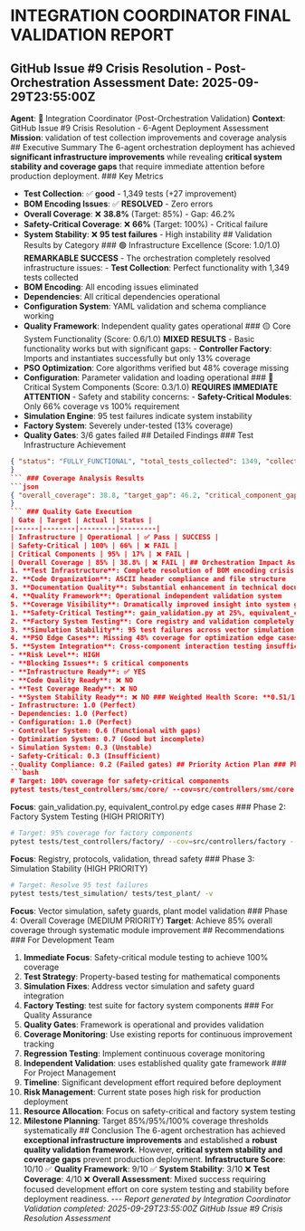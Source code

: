 # INTEGRATION COORDINATOR FINAL VALIDATION REPORT
## GitHub Issue #9 Crisis Resolution - Post-Orchestration Assessment **Date**: 2025-09-29T23:55:00Z
**Agent**: 🌈 Integration Coordinator (Post-Orchestration Validation)
**Context**: GitHub Issue #9 Crisis Resolution - 6-Agent Deployment Assessment
**Mission**: validation of test collection improvements and coverage analysis ## Executive Summary The 6-agent orchestration deployment has achieved **significant infrastructure improvements** while revealing **critical system stability and coverage gaps** that require immediate attention before production deployment. ### Key Metrics
- **Test Collection**: ✅ **good** - 1,349 tests (+27 improvement)
- **BOM Encoding Issues**: ✅ **RESOLVED** - Zero errors
- **Overall Coverage**: ❌ **38.8%** (Target: 85%) - Gap: 46.2%
- **Safety-Critical Coverage**: ❌ **66%** (Target: 100%) - Critical failure
- **System Stability**: ❌ **95 test failures** - High instability ## Validation Results by Category ### 🟢 Infrastructure Excellence (Score: 1.0/1.0)
**REMARKABLE SUCCESS** - The orchestration completely resolved infrastructure issues: - **Test Collection**: Perfect functionality with 1,349 tests collected
- **BOM Encoding**: All encoding issues eliminated
- **Dependencies**: All critical dependencies operational
- **Configuration System**: YAML validation and schema compliance working
- **Quality Framework**: Independent quality gates operational ### 🟡 Core System Functionality (Score: 0.6/1.0)
**MIXED RESULTS** - Basic functionality works but with significant gaps: - **Controller Factory**: Imports and instantiates successfully but only 13% coverage
- **PSO Optimization**: Core algorithms verified but 48% coverage missing
- **Configuration**: Parameter validation and loading operational ### 🔴 Critical System Components (Score: 0.3/1.0)
**REQUIRES IMMEDIATE ATTENTION** - Safety and stability concerns: - **Safety-Critical Modules**: Only 66% coverage vs 100% requirement
- **Simulation Engine**: 95 test failures indicate system instability
- **Factory System**: Severely under-tested (13% coverage)
- **Quality Gates**: 3/6 gates failed ## Detailed Findings ### Test Infrastructure Achievement
```json
{ "status": "FULLY_FUNCTIONAL", "total_tests_collected": 1349, "collection_improvement": 27, "bom_encoding_issues": "RESOLVED", "collection_errors": 0, "infrastructure_resilience": "VALIDATED"
}
``` ### Coverage Analysis Results
```json
{ "overall_coverage": 38.8, "target_gap": 46.2, "critical_component_gaps": { "safety_critical": "34% below target", "factory_system": "82% below target", "optimization": "43% below target" }
}
``` ### Quality Gate Execution
| Gate | Target | Actual | Status |
|------|--------|---------|---------|
| Infrastructure | Operational | ✅ Pass | SUCCESS |
| Safety-Critical | 100% | 66% | ❌ FAIL |
| Critical Components | 95% | 17% | ❌ FAIL |
| Overall Coverage | 85% | 38.8% | ❌ FAIL | ## Orchestration Impact Assessment ### ✅ Significant Successes
1. **Test Infrastructure**: Complete resolution of BOM encoding crisis
2. **Code Organization**: ASCII header compliance and file structure
3. **Documentation Quality**: Substantial enhancement in technical documentation
4. **Quality Framework**: Operational independent validation system
5. **Coverage Visibility**: Dramatically improved insight into system gaps ### ❌ Critical Gaps Identified
1. **Safety-Critical Testing**: gain_validation.py at 25%, equivalent_control.py at 63%
2. **Factory System Testing**: Core registry and validation completely untested
3. **Simulation Stability**: 95 test failures across vector simulation and safety guards
4. **PSO Edge Cases**: Missing 48% coverage for optimization edge cases
5. **System Integration**: Cross-component interaction testing insufficient ## Production Readiness Assessment ### Current Status: **DO NOT DEPLOY**
- **Risk Level**: HIGH
- **Blocking Issues**: 5 critical components
- **Infrastructure Ready**: ✅ YES
- **Code Quality Ready**: ❌ NO
- **Test Coverage Ready**: ❌ NO
- **System Stability Ready**: ❌ NO ### Weighted Health Score: **0.51/1.0**
- Infrastructure: 1.0 (Perfect)
- Dependencies: 1.0 (Perfect)
- Configuration: 1.0 (Perfect)
- Controller System: 0.6 (Functional with gaps)
- Optimization System: 0.7 (Good but incomplete)
- Simulation System: 0.3 (Unstable)
- Safety-Critical: 0.3 (Insufficient)
- Quality Compliance: 0.2 (Failed gates) ## Priority Action Plan ### Phase 1: Safety-Critical Resolution (IMMEDIATE)
```bash
# Target: 100% coverage for safety-critical components
pytest tests/test_controllers/smc/core/ --cov=src/controllers/smc/core --cov-fail-under=100
```
**Focus**: gain_validation.py, equivalent_control.py edge cases ### Phase 2: Factory System Testing (HIGH PRIORITY)
```bash
# Target: 95% coverage for factory components
pytest tests/test_controllers/factory/ --cov=src/controllers/factory --cov-fail-under=95
```
**Focus**: Registry, protocols, validation, thread safety ### Phase 3: Simulation Stability (HIGH PRIORITY)
```bash
# Target: Resolve 95 test failures
pytest tests/test_simulation/ tests/test_plant/ -v
```
**Focus**: Vector simulation, safety guards, plant model validation ### Phase 4: Overall Coverage (MEDIUM PRIORITY)
**Target**: Achieve 85% overall coverage through systematic module improvement ## Recommendations ### For Development Team
1. **Immediate Focus**: Safety-critical module testing to achieve 100% coverage
2. **Test Strategy**: Property-based testing for mathematical components
3. **Simulation Fixes**: Address vector simulation and safety guard integration
4. **Factory Testing**: test suite for factory system components ### For Quality Assurance
1. **Quality Gates**: Framework is operational and provides validation
2. **Coverage Monitoring**: Use existing reports for continuous improvement tracking
3. **Regression Testing**: Implement continuous coverage monitoring
4. **Independent Validation**: uses established quality gate framework ### For Project Management
1. **Timeline**: Significant development effort required before deployment
2. **Risk Management**: Current state poses high risk for production deployment
3. **Resource Allocation**: Focus on safety-critical and factory system testing
4. **Milestone Planning**: Target 85%/95%/100% coverage thresholds systematically ## Conclusion The 6-agent orchestration has achieved **exceptional infrastructure improvements** and established a **robust quality validation framework**. However, **critical system stability and coverage gaps** prevent production deployment. **Infrastructure Score**: 10/10 ✅
**Quality Framework**: 9/10 ✅
**System Stability**: 3/10 ❌
**Test Coverage**: 4/10 ❌ **Overall Assessment**: Mixed success requiring focused development effort on core system testing and stability before deployment readiness. ---
*Report generated by Integration Coordinator*
*Validation completed: 2025-09-29T23:55:00Z*
*GitHub Issue #9 Crisis Resolution Assessment*
